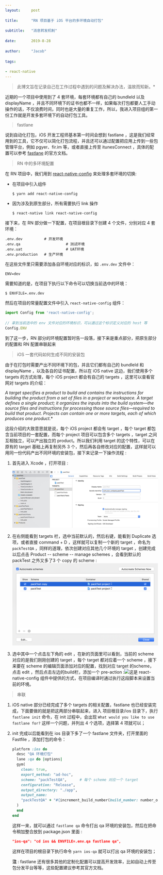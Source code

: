```yaml
---
layout:     post

title:      "RN 项目基于 iOS 平台的多环境自动打包"

subtitle:   "消息转发机制"

date:       2019-8-28 

author:     "Jacob"

tags:

- react-native
---
```




> 此博文旨在记录自己在工作过程中遇到的问题及解决办法，温故而知新。*

近期的一个项目中使用到了 4 套环境，每套环境都有自己的 bundleId 以及 displayName ，并且不同环境下的证书也都不一样，如果每次打包都要人工手动操作的话，不仅浪费时间，同时也是大量的重复工作，所以，我进入项目组的第一份工作就是开发多套环境下的自动打包工具。



> fastlane

说到自动化打包，iOS 开发工程师基本第一时间会想到 fastlane ，这是我们经常用到的工具，它不仅可以简化打包流程，并且还可以通过配置把应用上传到一些包管理平台，例如 pgyer、fir.im 等，或者直接上传至 itunesConnect ，具体的配置可以参考 [fastlane]() 的官方文档。



> RN 中的多环境配置

在 RN 项目中，我们用到 [react-native-config]() 来处理多套环境的切换:

- 在项目中引入组件

  ```
  $ yarn add react-native-config
  ```

- 因为涉及到原生部分，所有需要执行 link 操作

  ```
  $ react-native link react-native-config
  ```

接下来，在 RN 部分做一下配置，在项目根目录下创建 4 个文件，分别对应 4 套环境：

```
.env.dev          # 开发环境 
.env.qa						# 测试环境
.env.uat					# UAT环境
.env.production   # 生产环境
```

在这些文件里只需要添加各自环境对应的标识，如 `.env.dev` 文件中：

```
ENV=dev
```

需要知道的是，在项目下执行以下命令可以切换当前选中的环境：

```
$ ENVFILE=.env.dev
```

然后在项目的常量配置文件中引入 `react-native-config` 组件：

```javascript
import Config from 'react-native-config';

// 拿到当前选中的 env 文件对应的环境标识，可以通过这个标识定义对应的 host 等
Config.ENV 
```

到了这一步，RN 部分的环境配置暂时告一段落，接下来是重点部分，把原生部分的配置和 RN 配置串联起来



> iOS 一套代码如何生成不同的安装包

由于在打包时需要产出不同环境下的包，并且它们都有自己的 bundleId 和 displayName ，以及各自的证书配置，所以在 iOS native 这边，我们使用多个 targets 的方式处理，每个 iOS project 都会有自己的 targets ，这里可以查看官网对 targets 的介绍：

*A target specifies a product to build and contains the instructions for building the product from a set of files in a project or workspace. A target defines a single product; it organizes the inputs into the build system—the source files and instructions for processing those source files—required to build that product. Projects can contain one or more targets, each of which produces one product.**

这段介绍的大致意思就是说，每个 iOS project 都会有 target ，每个 target 都包含当前项目的一套配置，而每个 project 项目可以包含多个 targets ，target 之间互相独立，可以产出独立的 product。所以我们利用 target 的这个特性，可以在原有的 target 基础上再复制另外 3 个，然后再各自修改对应的配置，这样就可以用同一份代码产出不同环境的安装包，接下来记录一下操作流程 :

1. 首先进入 Xcode ，打开项目 :

   ![](../img/in-post/post-rn/xcode-setting.jpg)



2. 在右侧能看到 targets 栏，选中当前默认的，然后右键，能看到 Duplicate 选项，或者直接 command + D ，这样就可以复制一个新的 target ，命名为 `packTestQA` ，同样的道理，依次创建对应其他几个环境的 target ，创建完成以后点击 Product -- scheme -- manage schemes ，会看到默认的 packTest 之外又多了3 个 copy 的 scheme :![](../img/in-post/post-rn/scheme-manage.png)

3. 选中其中一个点击左下角的 edit ，在新的页面里可以看到，当前的 scheme 对应的是我们刚刚创建的 target ，每个 target 都对应着一个 scheme ，接下来要在 scheme 的编辑页面添加对应的配置，找到对应 target 的scheme，点击 edit ，然后点击左边的build栏，添加一个 pre-action :![](/Users/martin/Documents/EliasMae.github.io/img/in-post/post-rn/scheme-edit.png)这是 react-native-config 组件中提供的方式，在项目编译时通过执行这段脚本来设置当前的环境。



> 串联

1. iOS native 部分已经完成了多个 targets 的相关配置，fastlane 也已经安装完成，下面要做的就是把这两部分串联起来，进入 项目根目录/ios 目录下，执行 `fastlane init` 命令，在 init 过程中，会出现  `What would you like to use fastlane for?`  这样一个问题，并列出 4 个选项，选择第 4 项就可以；

2. init 完成以后能看到在 ios 目录下多了一个 fastlane 文件夹，打开里面的 Fastfile ，添加打包的命令：

   ```ruby
   platform :ios do
     desc "QA 环境打包"
     lane :qa do |options|
     gym(
       clean: true,
       export_method: "ad-hoc",
       scheme: "packTestQA",      # 每个 scheme 对应一个 target
       configuration: "Release",
       output_directory: "./app",
       output_name: 
       "packTestQA" + "#{increment_build_number(build_number: number_of_commits)}"
     )
     end
   end
   ```

   这样一来，就可以通过 `fastlane qa` 命令打出 qa 环境的安装包，然后在把命令稍加整合放到 package.json 里面 :

   ```json
   "ios-qa": "cd ios && ENVFILE=.env.qa fastlane qa",
   ```

   这样在项目的根目录下执行命令 `yarn ios-qa` 就可以打出 qa 环境的安装包；

   

   **注** : fastlane 还有很多其他的定制化配置可以提高开发效率，比如自动上传至包分发平台等等，这些配置建议参考其官方文档。


